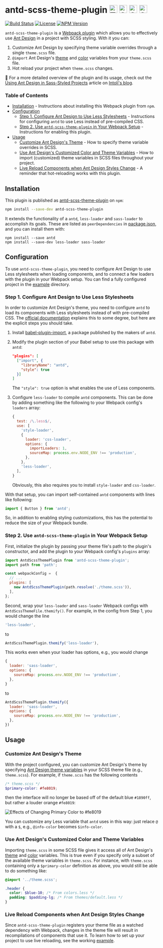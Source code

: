 <h1 vertical-align="middle">antd-scss-theme-plugin
    <a targe="_blank" href="https://twitter.com/home?status=antd-scss-theme-plugin%20%E2%80%93%20A%20Webpack%20plugin%20for%20customizing%20Ant%20Design%20with%20an%20SCSS%20theme%20file.%0A%0Ahttps%3A%2F%2Fgithub.com%2Fprncc%2Fantd-scss-theme-plugin">
        <img height="26px" src="https://simplesharebuttons.com/images/somacro/twitter.png"
            alt="Tweet"></a>
    <a target="_blank" href="https://www.facebook.com/sharer/sharer.php?u=https%3A//github.com/intoli/antd-scss-theme-plugin">
        <img height="26px" src="https://simplesharebuttons.com/images/somacro/facebook.png"
            alt="Share on Facebook"></a>
    <a target="_blank" href="http://reddit.com/submit?url=https%3A%2F%2Fgithub.com%2Fprncc%2Fantd-scss-theme-plugin&title=antd-scss-theme-plugin%20%E2%80%93%20A%20Webpack%20plugin%20for%20customizing%20Ant%20Design%20with%20SCSS">
        <img height="26px" src="https://simplesharebuttons.com/images/somacro/reddit.png"
            alt="Share on Reddit"></a>
    <a target="_blank" href="https://news.ycombinator.com/submitlink?u=https://github.com/intoli/antd-scss-theme-plugin&t=antd-scss-theme-plugin%20%E2%80%93%20A%20Webpack%20plugin%20for%20customizing%20Ant%20Design%20with%20SCSS">
        <img height="26px" src="resources/y-combinator.png"
            alt="Share on Hacker News"></a>
</h1>

<p align="left">
    <a href="https://circleci.com/gh/intoli/antd-scss-theme-plugin/tree/master">
        <img src="https://img.shields.io/circleci/project/github/intoli/antd-scss-theme-plugin/master.svg"
            alt="Build Status"></a>
    <a href="https://github.com/intoli/antd-scss-theme-plugin/blob/master/LICENSE.md">
        <img src="https://img.shields.io/npm/l/antd-scss-theme-plugin.svg"
            alt="License"></a>
    <a href="https://www.npmjs.com/package/antd-scss-theme-plugin">
        <img src="https://img.shields.io/npm/v/antd-scss-theme-plugin.svg"
            alt="NPM Version"></a>
</p>

`antd-scss-theme-plugin` is a [Webpack plugin](https://webpack.js.org/concepts/plugins/) which allows you to effectively use [Ant Design](https://ant.design/) in a project with SCSS styling.
With it you can:

1. Customize Ant Design by specifying theme variable overrides through a single `theme.scss` file.
2. `@import` Ant Design's [theme](https://github.com/ant-design/ant-design/blob/master/components/style/themes/default.less) and [color](https://github.com/ant-design/ant-design/blob/master/components/style/color/colors.less) variables from your `theme.scss` file.
3. Hot reload your project when `theme.scss` changes.

:book: For a more detailed overview of the plugin and its usage, check out the [Using Ant Design in Sass-Styled Projects](https://intoli.com/blog/antd-scss-theme-plugin/) article on [Intoli's blog](https://intoli.com/blog/).


### Table of Contents

- [Installation](#installation) - Instructions about installing this Webpack plugin from `npm`.
- [Configuration](#configuration)
    - [Step 1. Configure Ant Design to Use Less Stylesheets](#step-1-configure-ant-design-to-use-less-stylesheets) - Instructions for configuring `antd` to use Less instead of pre-compiled CSS.
    - [Step 2. Use `antd-scss-theme-plugin` in Your Webpack Setup](#step-2-use-antd-scss-theme-plugin-in-your-webpack-setup) - Instructions for enabling this plugin.
- [Usage](#usage)
    - [Customize Ant Design's Theme](#customize-ant-designs-theme) - How to specify theme variable overrides in SCSS.
    - [Use Ant Design's Customized Color and Theme Variables](#use-ant-designs-customized-color-and-theme-variables) - How to import (customized) theme variables in SCSS files throughout your project.
    - [Live Reload Components when Ant Design Styles Change](#live-reload-components-when-ant-design-styles-change) - A reminder that hot-reloading works with this plugin.



## Installation

This plugin is published as [antd-scss-theme-plugin](https://www.npmjs.com/package/antd-scss-theme-plugin) on `npm`:

```bash
npm install --save-dev antd-scss-theme-plugin
```

It extends the functionality of a `antd`, `less-loader` and `sass-loader` to accomplish its goals.
These are listed as `peerDependencies` in [package.json](package.json), and you can install them with:

```
npm install --save antd
npm install --save-dev less-loader sass-loader
```


## Configuration

To use `antd-scss-theme-plugin`, you need to configure Ant Design to use Less stylesheets when loading components, and to connect a few loaders with the plugin in your Webpack setup.
You can find a fully configured project in the [example](example/) directory.


### Step 1. Configure Ant Design to Use Less Stylesheets

In order to customize Ant Design's theme, you need to configure `antd` to load its components with Less stylesheets instead of with pre-compiled CSS.
The [official documentation](https://ant.design/docs/react/customize-theme) explains this to some degree, but here are the explicit steps you should take.

1. Install [babel-plugin-import](https://www.npmjs.com/package/babel-plugin-import), a package published by the makers of `antd`.
2. Modify the plugin section of your Babel setup to use this package with `antd`:

    ```json
    "plugins": [
      ["import", {
        "libraryName": "antd",
        "style": true
      }]
    ]
    ```

    The `"style": true` option is what enables the use of Less components.
3. Configure `less-loader` to compile `antd` components.
    This can be done by adding something like the following to your Webpack config's `loaders` array:

    ```javascript
    {
      test: /\.less$/,
      use: [
        'style-loader',
        {
          loader: 'css-loader',
          options: {
            importLoaders: 1,
            sourceMap: process.env.NODE_ENV !== 'production',
          },
        },
        'less-loader',
      ],
    }
    ```

    Obviously, this also requires you to install `style-loader` and `css-loader`.

With that setup, you can import self-contained `antd` components with lines like following:

```javascript
import { Button } from 'antd';
```

So, in addition to enabling styling customizations, this has the potential to reduce the size of your Webpack bundle.


### Step 2. Use `antd-scss-theme-plugin` in Your Webpack Setup

First, initialize the plugin by passing your theme file's path to the plugin's constructor, and add the plugin to your Webpack config's `plugins` array:

```javascript
import AntdScssThemePlugin from 'antd-scss-theme-plugin';
import path from 'path';

const webpackConfig =  {
  // ...
  plugins: [
    new AntdScssThemePlugin(path.resolve('./theme.scss')),
  ],
};
```

Second, wrap your `less-loader` and `sass-loader` Webpack configs with `AntdScssThemeFile.themify()`.
For example, in the config from Step 1, you would change the line

```javascript
'less-loader',
```

to

```javascript
AntdScssThemePlugin.themify('less-loader'),
```

This works even when your loader has options, e.g., you would change

```javascript
{
  loader: 'sass-loader',
  options: {
    sourceMap: process.env.NODE_ENV !== 'production',
  },
}
```

to

```javascript
AntdScssThemePlugin.themify({
  loader: 'sass-loader',
  options: {
    sourceMap: process.env.NODE_ENV !== 'production',
  },
})
```


## Usage

### Customize Ant Design's Theme

With the project configured, you can customize Ant Design's theme by specifying [Ant Design theme variables](https://github.com/ant-design/ant-design/blob/master/components/style/themes/default.less) in your SCSS theme file (e.g., `theme.scss`).
For example, if `theme.scss` has the following contents

```scss
/* theme.scss */
$primary-color: #fe8019;
```

then the interface will no longer be based off of the default blue `#1890ff`, but rather a louder orange `#fe8019`:

![Effects of Changing Primary Color to #fe8019](https://raw.githubusercontent.com/intoli/antd-scss-theme-plugin/master/resources/blue-orange-comparison.png)

You can customize any Less variable that `antd` uses in this way: just relace `@` with a `$`, e.g., `@info-color` becomes `$info-color`.


### Use Ant Design's Customized Color and Theme Variables

Importing `theme.scss` in some SCSS file gives it access all of Ant Design's [theme](https://github.com/ant-design/ant-design/blob/master/components/style/themes/default.less) and [color](https://github.com/ant-design/ant-design/blob/master/components/style/color/colors.less) variables.
This is true even if you specify only a subset of the available theme variables in `theme.scss`.
For instance, with `theme.scss` containing only a `$primary-color` definition as above, you would still be able to do something like:

```scss
@import '../theme.scss';

.header {
  color: $blue-10; /* From colors.less */
  padding: $padding-lg; /* From themes/default.less */
}
```


### Live Reload Components when Ant Design Styles Change

Since `antd-scss-theme-plugin` registers your theme file as a watched dependency with Webpack, changes in the theme file will result in recompilations of components that use it.
To learn how to set up your project to use live reloading, see the working [example](example/).
